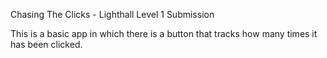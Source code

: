 Chasing The Clicks - Lighthall Level 1 Submission

This is a basic app in which there is a button that tracks how many times it has been clicked.